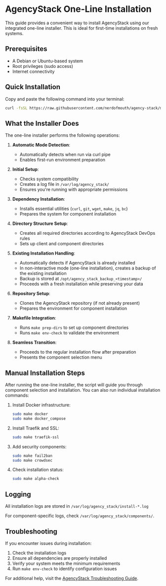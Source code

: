 # AgencyStack One-Line Installation

This guide provides a convenient way to install AgencyStack using our integrated one-line installer. This is ideal for first-time installations on fresh systems.

## Prerequisites

- A Debian or Ubuntu-based system
- Root privileges (sudo access)
- Internet connectivity

## Quick Installation

Copy and paste the following command into your terminal:

```bash
curl -fsSL https://raw.githubusercontent.com/nerdofmouth/agency-stack/main/scripts/install.sh | sudo bash
```

## What the Installer Does

The one-line installer performs the following operations:

1. **Automatic Mode Detection**:
   - Automatically detects when run via curl pipe
   - Enables first-run environment preparation

2. **Initial Setup**:
   - Checks system compatibility
   - Creates a log file in `/var/log/agency_stack/`
   - Ensures you're running with appropriate permissions

3. **Dependency Installation**:
   - Installs essential utilities (`curl`, `git`, `wget`, `make`, `jq`, `bc`)
   - Prepares the system for component installation

4. **Directory Structure Setup**:
   - Creates all required directories according to AgencyStack DevOps rules
   - Sets up client and component directories

5. **Existing Installation Handling**:
   - Automatically detects if AgencyStack is already installed
   - In non-interactive mode (one-line installation), creates a backup of the existing installation
   - Backup is stored at `/opt/agency_stack_backup_<timestamp>/`
   - Proceeds with a fresh installation while preserving your data

6. **Repository Setup**:
   - Clones the AgencyStack repository (if not already present)
   - Prepares the environment for component installation

7. **Makefile Integration**:
   - Runs `make prep-dirs` to set up component directories
   - Runs `make env-check` to validate the environment

8. **Seamless Transition**:
   - Proceeds to the regular installation flow after preparation
   - Presents the component selection menu

## Manual Installation Steps

After running the one-line installer, the script will guide you through component selection and installation. You can also run individual installation commands:

1. Install Docker infrastructure:
   ```bash
   sudo make docker
   sudo make docker_compose
   ```

2. Install Traefik and SSL:
   ```bash
   sudo make traefik-ssl
   ```

3. Add security components:
   ```bash
   sudo make fail2ban
   sudo make crowdsec
   ```

4. Check installation status:
   ```bash
   sudo make alpha-check
   ```

## Logging

All installation logs are stored in `/var/log/agency_stack/install-*.log`

For component-specific logs, check `/var/log/agency_stack/components/`.

## Troubleshooting

If you encounter issues during installation:

1. Check the installation logs
2. Ensure all dependencies are properly installed
3. Verify your system meets the minimum requirements
4. Run `make env-check` to identify configuration issues

For additional help, visit the [AgencyStack Troubleshooting Guide](troubleshooting.md).
